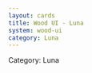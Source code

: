 ```yaml
---
layout: cards
title: Wood UI - Luna
system: wood-ui
category: Luna
---
```

<div class="alert alert-secondary mb-4"><span class="i18n innerHTML-category">Category: </span><span class="i18n innerHTML-cat-Luna">Luna</span></div>
